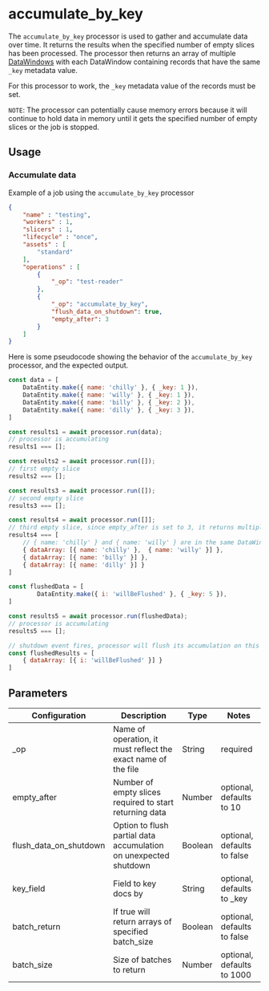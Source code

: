 # accumulate_by_key

The `accumulate_by_key` processor is used to gather and accumulate data over time.  It returns the results when the specified number of empty slices has been processed.  The processor then returns an array of multiple [DataWindows](../entity/data-window.md) with each DataWindow containing records that have the same `_key` metadata value.

For this processor to work, the `_key` metadata value of the records must be set.

`NOTE`: The processor can potentially cause memory errors because it will continue to hold data in memory until it gets the specified number of empty slices or the job is stopped.

## Usage

### Accumulate data

Example of a job using the `accumulate_by_key` processor

```json
{
    "name" : "testing",
    "workers" : 1,
    "slicers" : 1,
    "lifecycle" : "once",
    "assets" : [
        "standard"
    ],
    "operations" : [
        {
            "_op": "test-reader"
        },
        {
            "_op": "accumulate_by_key",
            "flush_data_on_shutdown": true,
            "empty_after": 3
        }
    ]
}
```

Here is some pseudocode showing the behavior of the `accumulate_by_key` processor, and the expected output.

```javascript
const data = [
    DataEntity.make({ name: 'chilly' }, { _key: 1 }),
    DataEntity.make({ name: 'willy' }, { _key: 1 }),
    DataEntity.make({ name: 'billy' }, { _key: 2 }),
    DataEntity.make({ name: 'dilly' }, { _key: 3 }),
]

const results1 = await processor.run(data);
// processor is accumulating
results1 === [];

const results2 = await processor.run([]);
// first empty slice
results2 === [];

const results3 = await processor.run([]);
// second empty slice
results3 === [];

const results4 = await processor.run([]];
// third empty slice, since empty_after is set to 3, it returns multiple DataWindows which contains the accumulated data by _key
results4 === [
    // { name: 'chilly' } and { name: 'willy' } are in the same DataWindow as they have the same _key metadata
    { dataArray: [{ name: 'chilly' },  { name: 'willy' }] },
    { dataArray: [{ name: 'billy' }] },
    { dataArray: [{ name: 'dilly' }] }
]

const flushedData = [
        DataEntity.make({ i: 'willBeFlushed' }, { _key: 5 }),
]

const results5 = await processor.run(flushedData);
// processor is accumulating
results5 === [];

// shutdown event fires, processor will flush its accumulation on this event
const flushedResults = [
    { dataArray: [{ i: 'willBeFlushed' }] }
]
```

## Parameters

| Configuration          | Description                                                                        | Type    | Notes                       |
| ---------------------- | ---------------------------------------------------------------------------------- | ------- | --------------------------- |
| _op                    | Name of operation, it must reflect the exact name of the file                      | String  | required                    |
| empty_after            | Number of empty slices required to start returning data | Number  | optional, defaults to 10    |
| flush_data_on_shutdown | Option to flush partial data accumulation on unexpected shutdown                   | Boolean | optional, defaults to false |
| key_field              | Field to key docs by                                                               | String  | optional, defaults to _key  |
| batch_return           | If true will return arrays of specified batch_size                                 | Boolean | optional, defaults to false |
| batch_size             | Size of batches to return                                                          | Number  | optional, defaults to 1000  |
